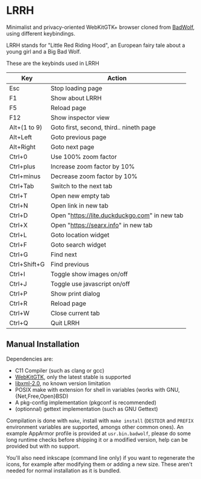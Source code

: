 # LRRH
Minimalist and privacy-oriented WebKitGTK+ browser cloned from [BadWolf](https://hacktivis.me/projects/badwolf), using different keybindings.

LRRH stands for "Little Red Riding Hood", an European fairy tale about a young girl and a Big Bad Wolf.


These are the keybinds used in LRRH

Key         | Action
--          | --
Esc         | Stop loading page
F1          | Show about LRRH
F5          | Reload page
F12         | Show inspector view
Alt+(1 to 9)| Goto first, second, third.. nineth page
Alt+Left    | Goto previous page
Alt+Right   | Goto next page
Ctrl+0      | Use 100% zoom factor
Ctrl+plus   | Increase zoom factor by 10%
Ctrl+minus  | Decrease zoom factor by 10%
Ctrl+Tab    | Switch to the next tab
Ctrl+T      | Open new empty tab
Ctrl+N      | Open link in new tab
Ctrl+D      | Open "https://lite.duckduckgo.com" in new tab
Ctrl+X      | Open "https://searx.info" in new tab
Ctrl+L      | Goto location widget
Ctrl+F      | Goto search widget
Ctrl+G      | Find next
Ctrl+Shift+G| Find previous
Ctrl+I      | Toggle show images on/off
Ctrl+J      | Toggle use javascript on/off
Ctrl+P      | Show print dialog
Ctrl+R      | Reload page
Ctrl+W      | Close current tab
Ctrl+Q      | Quit LRRH

## Manual Installation
Dependencies are:

- C11 Compiler (such as clang or gcc)
- [WebKitGTK](https://webkitgtk.org/), only the latest stable is supported
- [libxml-2.0](http://www.xmlsoft.org/), no known version limitation
- POSIX make with extension for shell in variables (works with GNU, {Net,Free,Open}BSD)
- A pkg-config implementation (pkgconf is recommended)
- (optionnal) gettext implementation (such as GNU Gettext)

Compilation is done with `make`, install with `make install` (`DESTDIR` and `PREFIX` environment variables are supported, amongs other common ones). An example AppArmor profile is provided at `usr.bin.badwolf`, please do some long runtime checks before shipping it or a modified version, help can be provided but with no support.

You'll also need inkscape (command line only) if you want to regenerate the icons, for example after modifying them or adding a new size. These aren't needed for normal installation as it is bundled.


